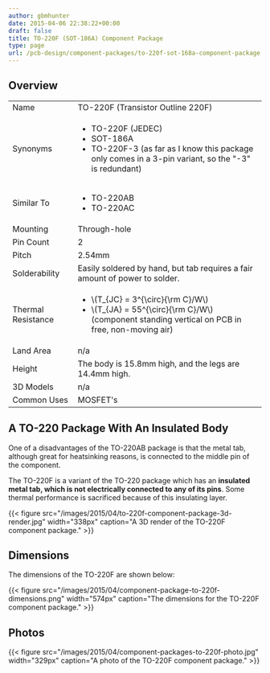 ```yaml
---
author: gbmhunter
date: 2015-04-06 22:38:22+00:00
draft: false
title: TO-220F (SOT-186A) Component Package
type: page
url: /pcb-design/component-packages/to-220f-sot-168a-component-package
---
```


## Overview

<table><tbody ><tr >
<td >Name
</td>
<td >TO-220F (Transistor Outline 220F)
</td></tr><tr >
<td >Synonyms
</td>
<td >
<ul>
<li>TO-220F (JEDEC)</li>
<li>SOT-186A</li>
<li>TO-220F-3 (as far as I know this package only comes in a 3-pin variant, so the "-3" is redundant)</li>
</ul>
</td></tr><tr >
<td >Similar To
</td>
<td >
<ul>
<li>TO-220AB</li>
<li>TO-220AC</li>
</ul>
</td></tr><tr >
<td >Mounting
</td>
<td >Through-hole
</td></tr><tr >
<td >Pin Count
</td>
<td >2
</td></tr><tr >
<td >Pitch
</td>
<td >2.54mm
</td></tr><tr >
<td >Solderability
</td>
<td >Easily soldered by hand, but tab requires a fair amount of power to solder.
</td></tr><tr >
<td >Thermal Resistance
</td>
<td >
<ul>
<li>\(T_{JC} = 3^{\circ}{\rm C}/W\)</li>
<li>\(T_{JA} = 55^{\circ}{\rm C}/W\) (component standing vertical on PCB in free, non-moving air)</li>
</ul>
</td></tr><tr >
<td >Land Area
</td>
<td >n/a
</td></tr><tr >
<td >Height
</td>
<td >The body is 15.8mm high, and the legs are 14.4mm high.
</td></tr><tr >
<td >3D Models
</td>
<td >n/a
</td></tr><tr >
<td >Common Uses
</td>
<td >MOSFET's
</td></tr></tbody></table>

## A TO-220 Package With An Insulated Body

One of a disadvantages of the TO-220AB package is that the metal tab, although great for heatsinking reasons, is connected to the middle pin of the component.

The TO-220F is a variant of the TO-220 package which has an **insulated metal tab, which is not electrically connected to any of its pins**. Some thermal performance is sacrificed because of this insulating layer.

{{< figure src="/images/2015/04/to-220f-component-package-3d-render.jpg" width="338px" caption="A 3D render of the TO-220F component package."  >}}

## Dimensions

The dimensions of the TO-220F are shown below:

{{< figure src="/images/2015/04/component-package-to-220f-dimensions.png" width="574px" caption="The dimensions for the TO-220F component package."  >}}

## Photos

{{< figure src="/images/2015/04/component-packages-to-220f-photo.jpg" width="329px" caption="A photo of the TO-220F component package."  >}}
